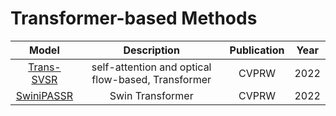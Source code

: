 # Transformer-based Methods
Model | Description | Publication | Year
:-:|:-:|:-:|:-:
[Trans-SVSR](https://openaccess.thecvf.com/content/CVPR2022W/NTIRE/papers/Imani_A_New_Dataset_and_Transformer_for_Stereoscopic_Video_Super-Resolution_CVPRW_2022_paper.pdf)| self-attention and optical flow-based, Transformer|CVPRW|2022
[SwiniPASSR](https://openaccess.thecvf.com/content/CVPR2022W/NTIRE/papers/Jin_SwiniPASSR_Swin_Transformer_Based_Parallax_Attention_Network_for_Stereo_Image_CVPRW_2022_paper.pdf)|Swin Transformer|CVPRW|2022
